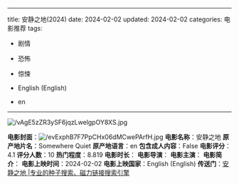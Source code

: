 
---
title: 安静之地(2024)
date: 2024-02-02
updated: 2024-02-02
categories: 电影推荐
tags:

- 剧情
- 恐怖
- 惊悚

- English (English)
- en
---

<img src="https://image.tmdb.org/t/p/original/vAgE5zZR3ySF6jqzLwelgpOY8XS.jpg" alt="/vAgE5zZR3ySF6jqzLwelgpOY8XS.jpg" title="/vAgE5zZR3ySF6jqzLwelgpOY8XS.jpg">

**电影封面**：<img src="https://image.tmdb.org/t/p/w200/evExphB7F7PpCHx06dMCwePArfH.jpg" alt="/evExphB7F7PpCHx06dMCwePArfH.jpg" title="/evExphB7F7PpCHx06dMCwePArfH.jpg">
**电影名称**：安静之地
**原产地片名**：Somewhere Quiet
**原产地语言**：en
**包含成人内容**：False
**电影评分**：4.1
**评分人数**：10
**热门程度**：8.819
**电影时长**：
**电影导演**：
**电影主演**：
**电影简介**：
**电影上映时间**：2024-02-02
**电影上映国家**：English (English)
**传送门**：[安静之地 |专业的种子搜索、磁力链接搜索引擎](https://movie.amd794.com:2083/?search=Somewhere%20Quiet&ordering=&mode=match_phrase&page_size=10&page=1)


